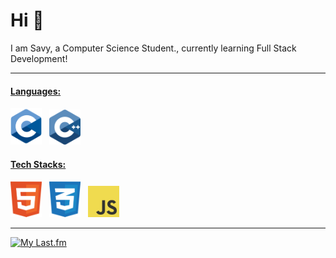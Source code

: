 # Hi 👋

I am Savy, a Computer Science Student., currently learning Full Stack Development!

---

#### <u>Languages:</u>

<img alt = "C" src = "./images/c.svg" width = 50> &nbsp; <img alt = "C++" src = "./images/cpp.svg" width = 50>

#### <u>Tech Stacks:</u>

<img alt = "HTML" src = "./images/html.svg" width = 50> &nbsp; <img alt = "C.svg" src = "./images/css.svg" width = 50> &nbsp; <img alt = "JavaScript" src = "./images/javascript.svg" width = 50>

---

[![My Last.fm](https://lastfm-recently-played.vercel.app/api?user=SNovachez011&count=3&loved=true&loved_style=3)](https://www.last.fm/user/SNovachez011)
